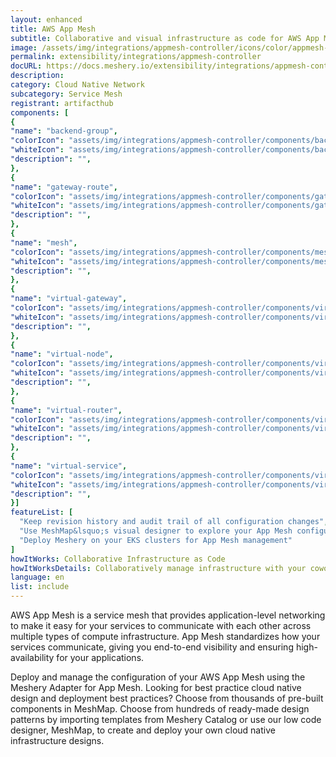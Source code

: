 ```yaml
---
layout: enhanced
title: AWS App Mesh
subtitle: Collaborative and visual infrastructure as code for AWS App Mesh
image: /assets/img/integrations/appmesh-controller/icons/color/appmesh-controller-color.svg
permalink: extensibility/integrations/appmesh-controller
docURL: https://docs.meshery.io/extensibility/integrations/appmesh-controller
description: 
category: Cloud Native Network
subcategory: Service Mesh
registrant: artifacthub
components: [
{
"name": "backend-group",
"colorIcon": "assets/img/integrations/appmesh-controller/components/backend-group/icons/color/backend-group-color.svg",
"whiteIcon": "assets/img/integrations/appmesh-controller/components/backend-group/icons/white/backend-group-white.svg",
"description": "",
},
{
"name": "gateway-route",
"colorIcon": "assets/img/integrations/appmesh-controller/components/gateway-route/icons/color/gateway-route-color.svg",
"whiteIcon": "assets/img/integrations/appmesh-controller/components/gateway-route/icons/white/gateway-route-white.svg",
"description": "",
},
{
"name": "mesh",
"colorIcon": "assets/img/integrations/appmesh-controller/components/mesh/icons/color/mesh-color.svg",
"whiteIcon": "assets/img/integrations/appmesh-controller/components/mesh/icons/white/mesh-white.svg",
"description": "",
},
{
"name": "virtual-gateway",
"colorIcon": "assets/img/integrations/appmesh-controller/components/virtual-gateway/icons/color/virtual-gateway-color.svg",
"whiteIcon": "assets/img/integrations/appmesh-controller/components/virtual-gateway/icons/white/virtual-gateway-white.svg",
"description": "",
},
{
"name": "virtual-node",
"colorIcon": "assets/img/integrations/appmesh-controller/components/virtual-node/icons/color/virtual-node-color.svg",
"whiteIcon": "assets/img/integrations/appmesh-controller/components/virtual-node/icons/white/virtual-node-white.svg",
"description": "",
},
{
"name": "virtual-router",
"colorIcon": "assets/img/integrations/appmesh-controller/components/virtual-router/icons/color/virtual-router-color.svg",
"whiteIcon": "assets/img/integrations/appmesh-controller/components/virtual-router/icons/white/virtual-router-white.svg",
"description": "",
},
{
"name": "virtual-service",
"colorIcon": "assets/img/integrations/appmesh-controller/components/virtual-service/icons/color/virtual-service-color.svg",
"whiteIcon": "assets/img/integrations/appmesh-controller/components/virtual-service/icons/white/virtual-service-white.svg",
"description": "",
}]
featureList: [
  "Keep revision history and audit trail of all configuration changes",
  "Use MeshMap&lsquo;s visual designer to explore your App Mesh configuration",
  "Deploy Meshery on your EKS clusters for App Mesh management"
]
howItWorks: Collaborative Infrastructure as Code
howItWorksDetails: Collaboratively manage infrastructure with your coworkers synchronously sharing the same designs.
language: en
list: include
---
```

<p>
AWS App Mesh is a service mesh that provides application-level networking to make it easy for your services to communicate with each other across multiple types of compute infrastructure. App Mesh standardizes how your services communicate, giving you end-to-end visibility and ensuring high-availability for your applications.
</p>
<p>
    Deploy and manage the configuration of your AWS App Mesh using the Meshery Adapter for App Mesh. Looking for best practice cloud native design and deployment best practices? Choose from thousands of pre-built components in MeshMap. Choose from hundreds of ready-made design patterns by importing templates from Meshery Catalog or use our low code designer, MeshMap, to create and deploy your own cloud native infrastructure designs.
</p>
